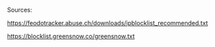 Sources:

https://feodotracker.abuse.ch/downloads/ipblocklist_recommended.txt

https://blocklist.greensnow.co/greensnow.txt
